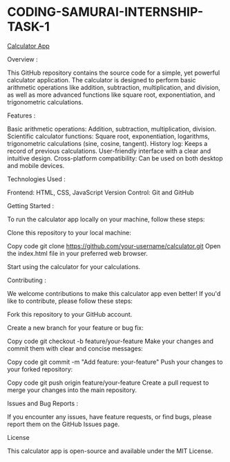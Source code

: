 # CODING-SAMURAI-INTERNSHIP-TASK-1
[Calculator App](https://thevk70.github.io/CODING-SAMURAI-INTERNSHIP-TASK-1/)

Overview :

This GitHub repository contains the source code for a simple, yet powerful calculator application. The calculator is designed to perform basic arithmetic operations like addition, subtraction, multiplication, and division, as well as more advanced functions like square root, exponentiation, and trigonometric calculations.

Features :

Basic arithmetic operations: Addition, subtraction, multiplication, division.
Scientific calculator functions: Square root, exponentiation, logarithms, trigonometric calculations (sine, cosine, tangent).
History log: Keeps a record of previous calculations.
User-friendly interface with a clear and intuitive design.
Cross-platform compatibility: Can be used on both desktop and mobile devices.

Technologies Used :

Frontend: HTML, CSS, JavaScript
Version Control: Git and GitHub

Getting Started :

To run the calculator app locally on your machine, follow these steps:

Clone this repository to your local machine:

Copy code
git clone https://github.com/your-username/calculator.git
Open the index.html file in your preferred web browser.

Start using the calculator for your calculations.

Contributing :

We welcome contributions to make this calculator app even better! If you'd like to contribute, please follow these steps:

Fork this repository to your GitHub account.

Create a new branch for your feature or bug fix:

Copy code
git checkout -b feature/your-feature
Make your changes and commit them with clear and concise messages:

Copy code
git commit -m "Add feature: your-feature"
Push your changes to your forked repository:

Copy code
git push origin feature/your-feature
Create a pull request to merge your changes into the main repository.

Issues and Bug Reports :

If you encounter any issues, have feature requests, or find bugs, please report them on the GitHub Issues page.

License

This calculator app is open-source and available under the MIT License.
